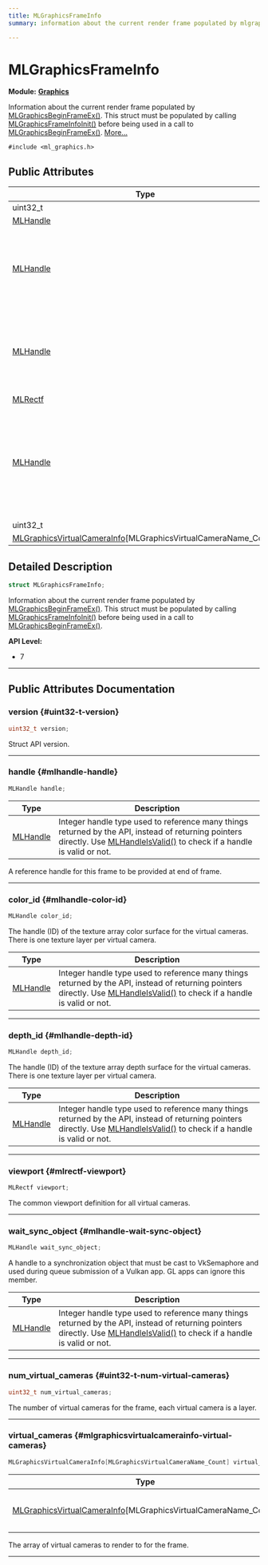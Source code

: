 ```yaml
---
title: MLGraphicsFrameInfo
summary: information about the current render frame populated by mlgraphicsbeginframeex. this struct must be populated by calling mlgraphicsframeinfoinit before being used in a call to mlgraphicsbeginframeex. 

---
```


# MLGraphicsFrameInfo

**Module:** **[Graphics](/api-ref/api/Modules/group___graphics/group___graphics.md)**



Information about the current render frame populated by [MLGraphicsBeginFrameEx()](/api-ref/api/Modules/group___graphics/group___graphics.md#mlresult-mlgraphicsbeginframeex). This struct must be populated by calling [MLGraphicsFrameInfoInit()](/api-ref/api/Modules/group___graphics/group___graphics.md#void-mlgraphicsframeinfoinit) before being used in a call to [MLGraphicsBeginFrameEx()](/api-ref/api/Modules/group___graphics/group___graphics.md#mlresult-mlgraphicsbeginframeex).  [More...](#detailed-description)


`#include <ml_graphics.h>`

## Public Attributes

| Type           | Name           |
| -------------- | -------------- |
| uint32_t | **[version](/api-ref/api/Modules/group___graphics/struct_m_l_graphics_frame_info.md#uint32-t-version)**  |
| [MLHandle](/api-ref/api/Modules/group___platform/group___platform.md#uint64-t-mlhandle) | **[handle](/api-ref/api/Modules/group___graphics/struct_m_l_graphics_frame_info.md#mlhandle-handle)**  |
| [MLHandle](/api-ref/api/Modules/group___platform/group___platform.md#uint64-t-mlhandle) | **[color_id](/api-ref/api/Modules/group___graphics/struct_m_l_graphics_frame_info.md#mlhandle-color-id)** <br></br>The handle (ID) of the texture array color surface for the virtual cameras. There is one texture layer per virtual camera.  |
| [MLHandle](/api-ref/api/Modules/group___platform/group___platform.md#uint64-t-mlhandle) | **[depth_id](/api-ref/api/Modules/group___graphics/struct_m_l_graphics_frame_info.md#mlhandle-depth-id)** <br></br>The handle (ID) of the texture array depth surface for the virtual cameras. There is one texture layer per virtual camera.  |
| [MLRectf](/api-ref/api/Modules/group___common/struct_m_l_rectf.md) | **[viewport](/api-ref/api/Modules/group___graphics/struct_m_l_graphics_frame_info.md#mlrectf-viewport)**  |
| [MLHandle](/api-ref/api/Modules/group___platform/group___platform.md#uint64-t-mlhandle) | **[wait_sync_object](/api-ref/api/Modules/group___graphics/struct_m_l_graphics_frame_info.md#mlhandle-wait-sync-object)** <br></br>A handle to a synchronization object that must be cast to VkSemaphore and used during queue submission of a Vulkan app. GL apps can ignore this member.  |
| uint32_t | **[num_virtual_cameras](/api-ref/api/Modules/group___graphics/struct_m_l_graphics_frame_info.md#uint32-t-num-virtual-cameras)**  |
| [MLGraphicsVirtualCameraInfo](/api-ref/api/Modules/group___graphics/struct_m_l_graphics_virtual_camera_info.md)[MLGraphicsVirtualCameraName_Count] | **[virtual_cameras](/api-ref/api/Modules/group___graphics/struct_m_l_graphics_frame_info.md#mlgraphicsvirtualcamerainfo-virtual-cameras)**  |

## Detailed Description

```cpp
struct MLGraphicsFrameInfo;
```

Information about the current render frame populated by [MLGraphicsBeginFrameEx()](/api-ref/api/Modules/group___graphics/group___graphics.md#mlresult-mlgraphicsbeginframeex). This struct must be populated by calling [MLGraphicsFrameInfoInit()](/api-ref/api/Modules/group___graphics/group___graphics.md#void-mlgraphicsframeinfoinit) before being used in a call to [MLGraphicsBeginFrameEx()](/api-ref/api/Modules/group___graphics/group___graphics.md#mlresult-mlgraphicsbeginframeex). 




**API Level:**
  * 7 




-----------
## Public Attributes Documentation

### version {#uint32-t-version}

```cpp
uint32_t version;
```


Struct API version. 





-----------

### handle {#mlhandle-handle}

```cpp
MLHandle handle;
```



| Type | Description |
|--|--|
| [MLHandle](/api-ref/api/Modules/group___platform/group___platform.md#uint64-t-mlhandle) | Integer handle type used to reference many things returned by the API, instead of returning pointers directly. Use [MLHandleIsValid()](/api-ref/api/Modules/group___platform/group___platform.md#bool-mlhandleisvalid) to check if a handle is valid or not.  |


A reference handle for this frame to be provided at end of frame. 





-----------

### color_id {#mlhandle-color-id}

```cpp
MLHandle color_id;
```

The handle (ID) of the texture array color surface for the virtual cameras. There is one texture layer per virtual camera. 


| Type | Description |
|--|--|
| [MLHandle](/api-ref/api/Modules/group___platform/group___platform.md#uint64-t-mlhandle) | Integer handle type used to reference many things returned by the API, instead of returning pointers directly. Use [MLHandleIsValid()](/api-ref/api/Modules/group___platform/group___platform.md#bool-mlhandleisvalid) to check if a handle is valid or not.  |






-----------

### depth_id {#mlhandle-depth-id}

```cpp
MLHandle depth_id;
```

The handle (ID) of the texture array depth surface for the virtual cameras. There is one texture layer per virtual camera. 


| Type | Description |
|--|--|
| [MLHandle](/api-ref/api/Modules/group___platform/group___platform.md#uint64-t-mlhandle) | Integer handle type used to reference many things returned by the API, instead of returning pointers directly. Use [MLHandleIsValid()](/api-ref/api/Modules/group___platform/group___platform.md#bool-mlhandleisvalid) to check if a handle is valid or not.  |






-----------

### viewport {#mlrectf-viewport}

```cpp
MLRectf viewport;
```


The common viewport definition for all virtual cameras. 





-----------

### wait_sync_object {#mlhandle-wait-sync-object}

```cpp
MLHandle wait_sync_object;
```

A handle to a synchronization object that must be cast to VkSemaphore and used during queue submission of a Vulkan app. GL apps can ignore this member. 


| Type | Description |
|--|--|
| [MLHandle](/api-ref/api/Modules/group___platform/group___platform.md#uint64-t-mlhandle) | Integer handle type used to reference many things returned by the API, instead of returning pointers directly. Use [MLHandleIsValid()](/api-ref/api/Modules/group___platform/group___platform.md#bool-mlhandleisvalid) to check if a handle is valid or not.  |






-----------

### num_virtual_cameras {#uint32-t-num-virtual-cameras}

```cpp
uint32_t num_virtual_cameras;
```


The number of virtual cameras for the frame, each virtual camera is a layer. 





-----------

### virtual_cameras {#mlgraphicsvirtualcamerainfo-virtual-cameras}

```cpp
MLGraphicsVirtualCameraInfo[MLGraphicsVirtualCameraName_Count] virtual_cameras;
```



| Type | Description |
|--|--|
| [MLGraphicsVirtualCameraInfo](/api-ref/api/Modules/group___graphics/struct_m_l_graphics_virtual_camera_info.md)[MLGraphicsVirtualCameraName_Count] | The per virtual camera information as defined in #MLGraphicsVirtualCameraInfoArray. [MLGraphicsVirtualCameraName_Count] |


The array of virtual cameras to render to for the frame. 





-----------

